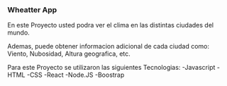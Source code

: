 

### Wheatter App

En este Proyecto usted podra ver el clima en las distintas ciudades del mundo.

Ademas, puede obtener informacion adicional de cada ciudad como: Viento, Nubosidad, Altura geografica, etc.

Para este Proyecto se utilizaron las siguientes Tecnologias:
-Javascript
-HTML
-CSS
-React
-Node.JS
-Boostrap


